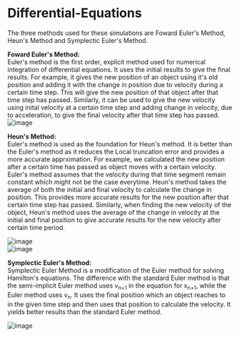# Differential-Equations
The three methods used for these simulations are Foward Euler's Method, Heun's Method and Symplectic Euler's Method.

**Foward Euler's Method:**</br>
Euler's method is the first order, explicit method used for numerical integration of differential equations. It uses the initial results to give the final results. For example, it gives the new position of an object using it's old position and adding it with the change in position due to velocity during a certain time step. This will give the new position of that object after that time step has passed. Similarly, it can be used to give the new velocity using inital velocity at a certain time step and adding change in velocity, due to acceleration, to give the final velocity after that time step has passed.</br>
![image](https://user-images.githubusercontent.com/26041014/152056225-01e5d2fe-cfcc-43d2-ad26-7439d5e6323b.png)


**Heun's Method:**</br>
Euler's method is used as the foundation for Heun's method. It is better than the Euler's method as it reduces the Local truncation error and provides a more accurate apprximation. For example, we calculated the new position after a certain time has passed as object moves with a certain velocity. Euler's method assumes that the velocity during that time segment remain constant which might not be the case everytime. Heun's method takes the average of both the initial and final velocity to calculate the change in position. This provides more accurate results for the new position after that certain time step has passed. Similarly, when finding the new velocity of the object, Heun's method uses the average of the change in velocity at the initial and final position to give accurate results for the new velocity after certain time period.</br>

![image](https://user-images.githubusercontent.com/26041014/152056126-db105064-6df2-4620-9ff1-5eaaa58c1741.png)</br>
![image](https://user-images.githubusercontent.com/26041014/152056148-18bfee3e-c5a9-424e-8faa-d2455d5011b1.png)


**Symplectic Euler's Method:**</br>
Symplectic Euler Method is a modification of the Euler method for solving Hamilton's equations. The difference with the standard Euler method is that the semi-implicit Euler method uses v<sub>n+1</sub> in the equation for x<sub>n+1</sub>, while the Euler method uses v<sub>n</sub>. It uses the final position which an object reaches to in the given time step and then uses that position to calculate the velocity. It yields better results than the standard Euler method.</br>

![image](https://user-images.githubusercontent.com/26041014/152057532-1b5ceb61-0469-478f-a311-c966c2444f26.png)</br>
